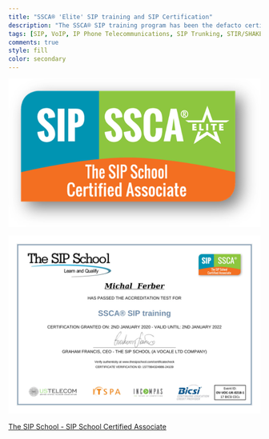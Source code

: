```yaml
---
title: "SSCA® 'Elite' SIP training and SIP Certification"
description: "The SSCA® SIP training program has been the defacto certification for SIP students around the world since its inception in 2008."
tags: [SIP, VoIP, IP Phone Telecommunications, SIP Trunking, STIR/SHAKEN]
comments: true
style: fill
color: secondary
---
```


<img class="d-block w-50" src="/assets/badges/sip-ssca-elite.png">

![SSCA® 'Elite' SIP training and SIP Certification](/assets/certs/2022-01-02_SIP_SSCA_Certification.jpg)

[The SIP School - SIP School Certified Associate](https://www.thesipschool.com/siptraining.html)

